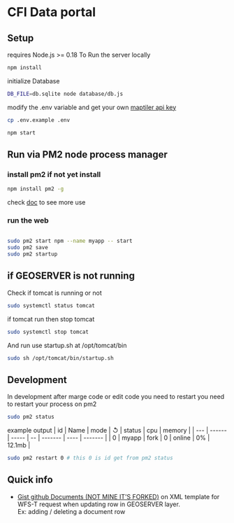 # CFI Data portal
## Setup

requires Node.js >= 0.18
To Run the server locally
```bash
npm install
```
initialize Database

```bash
DB_FILE=db.sqlite node database/db.js 
``` 


modify the .env variable
and get your own [maptiler api key](https://cloud.maptiler.com/account/keys/)

```bash
cp .env.example .env
``` 


```bash
npm start
```
## Run via PM2 node process manager 

### install pm2 if not yet install 

```bash
npm install pm2 -g
```

check [doc](https://pm2.io/docs/runtime/guide/installation/) to see more use

### run the web

```bash

sudo pm2 start npm --name myapp -- start
sudo pm2 save
sudo pm2 startup

```

## if GEOSERVER is not running 

Check if tomcat is running or not 

```bash
sudo systemctl status tomcat
```
if tomcat run then stop tomcat

```bash
sudo systemctl stop tomcat
```

And run use startup.sh at /opt/tomcat/bin

```bash
sudo sh /opt/tomcat/bin/startup.sh
```
## Development 
In development after marge code or edit code you need to restart you need to restart your process on pm2 
```bash
sudo pm2 status
```
example output 
| id  | Name   | mode  | ↺ | status  | cpu  | memory  |
| --- | ------ | ----- | -- | ------- | ---- | ------- |
| 0   | myapp  | fork  | 0  | online  | 0%   | 12.1mb  |

```bash
sudo pm2 restart 0 # this 0 is id get from pm2 status 
```


## Quick info
- [Gist github Documents (NOT MINE IT'S FORKED)](https://gist.github.com/SakalSo/a1eb698d6709507c2d34ce287cc594b7) on XML template for WFS-T request when updating row in GEOSERVER layer.  
Ex: adding / deleting a document row
